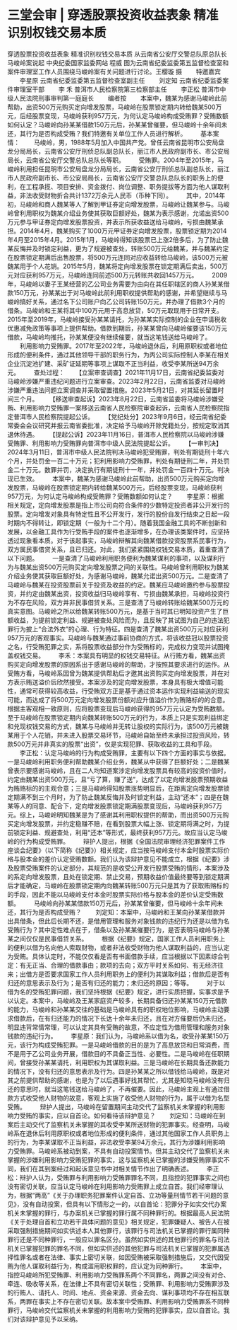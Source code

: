 # 三堂会审 | 穿透股票投资收益表象 精准识别权钱交易本质

穿透股票投资收益表象 精准识别权钱交易本质
从云南省公安厅交警总队原总队长马峻岭案说起
中央纪委国家监委网站 程威
图为云南省纪委监委第五监督检查室和案件审理室工作人员围绕马峻岭案有关问题进行讨论。王樱璇 摄
　　特邀嘉宾
　　李星原 云南省纪委监委第五监督检查室副主任
　　刘定知 云南省纪委监委案件审理室干部
　　李 禾 普洱市人民检察院第三检察部主任
　　李正松 普洱市中级人民法院刑事审判第一庭庭长
　　编者按
　　本案中，魏某为感谢马峻岭此前帮助，出资500万元购买定向增发股票，马峻岭在股票锁定期内转给魏某500万元，后经股票变现，马峻岭获利957万元，为何认定马峻岭构成受贿罪？受贿数额如何认定？马峻岭向孙某某借款150万元后，孙某某曾催要，但马峻岭十余年间未还，其行为是否构成受贿？我们特邀有关单位工作人员进行解析。
　　基本案情：
　　马峻岭，男，1988年5月加入中国共产党。曾任云南省昆明市公安局盘龙分局局长，云南省公安厅刑侦总队副总队长，丽江市人民政府副市长、市公安局局长，云南省公安厅交警总队总队长等职。
　　受贿罪。2004年至2015年，马峻岭利用担任昆明市公安局盘龙分局局长，云南省公安厅刑侦总队副总队长，丽江市人民政府副市长、市公安局局长，云南省公安厅交警总队总队长的职务上的便利，在工程承揽、项目安排、资金拨付、岗位调整、职务提拔等方面为他人谋取利益，非法收受财物折合共计1372万余元人民币（币种下同）。
　　其中，2014年初，马峻岭和商人魏某等人了解到甲证券定向增发股票，马峻岭让魏某参与。马峻岭曾利用职权为魏某介绍业务使其获取巨额好处，魏某为表示感谢，允诺出资500万元参与甲证券定向增发股票投资，并表示所获收益送给马峻岭，亏损由魏某承担。2014年4月，魏某购买了1000万元甲证券定向增发股票，股票锁定期为2014年4月至2015年4月。2015年1月，马峻岭得知该股票已上涨2倍多后，为了防止魏某反悔并及时锁定利益，更为了规避被查处，转账500万元给魏某，并与魏某约定在股票锁定期满后出售股票，将500万元连同对应收益转给马峻岭，该500万元被魏某用于个人花销。2015年5月，魏某将定向增发股票在锁定期满后卖出，500万元对应获利957万元，马峻岭连同前述500万元转账共收回1457万元。
　　2009年，马峻岭以妻子王某经营的乙公司业务需要为由向在其任职辖区的商人孙某某借款150万元，孙某某出于对马峻岭此前利用职权提供帮助的感谢，并希望继续与马峻岭搞好关系，通过名下公司账户向乙公司转账150万元，并办理了借款3个月的借条。马峻岭和王某将其中100万元用于高息放贷，50万元取现用于日常开支。2015年至2019年，马峻岭接受孙某某请托，为孙某某实际控制的企业在申请税收优惠减免政策等事项上提供帮助。借款到期后，孙某某曾向马峻岭催要该150万元借款，马峻岭均推托，孙某某便没有继续催要，就当这笔钱送给马峻岭了。
　　利用影响力受贿罪。2017年至2022年，马峻岭退休后，利用原职权或者地位形成的便利条件，通过其他领导干部的职务行为，为丙公司实际控制人李某在相关企业沉淀池扩建、采矿证延期等事项上谋取不正当利益，收受李某所送94万余元。
　　查处过程：
　　【立案审查调查】2021年11月17日，云南省纪委监委对马峻岭涉嫌严重违纪问题进行立案审查。2023年2月22日，云南省监委对马峻岭涉嫌严重违法问题立案调查并采取留置措施。2023年5月21日，对其延长留置时间三个月。
　　【移送审查起诉】2023年8月22日，云南省监委将马峻岭涉嫌受贿、利用影响力受贿罪一案移送云南省人民检察院审查起诉，云南省人民检察院指定普洱市人民检察院提起公诉。
　　【党纪处分】2023年9月6日，经云南省纪委常委会会议研究并报云南省委批准，决定给予马峻岭开除党籍处分，按规定取消其退休待遇。
　　【提起公诉】2023年11月16日，普洱市人民检察院以马峻岭涉嫌受贿罪、利用影响力受贿罪向普洱市中级人民法院提起公诉。
　　【一审判决】2024年3月11日，普洱市中级人民法院判决马峻岭犯受贿罪，判处有期徒刑十年六个月，并处罚金一百二十万元；犯利用影响力受贿罪，判处有期徒刑二年，并处罚金二十万元。数罪并罚，决定执行有期徒刑十一年，并处罚金一百四十万元。判决现已生效。
　　本案中，魏某为感谢马峻岭此前帮助，出资500万元购买定向增发股票，马峻岭在股票锁定期内转给魏某500万元，后经股票变现，马峻岭获利957万元，为何认定马峻岭构成受贿罪？受贿数额如何认定？
　　李星原：根据相关规定，定向增发股票是指上市公司向符合条件的少数特定投资者非公开发行的股票。定向增发对象具有特定性且不公开发行，发行的股份自发行结束之日起一段时期内不得转让，即锁定期（一般为十二个月）。随着我国金融工具的不断创新和发展，以金融工具作为行受贿手段的案件也逐渐增多，在办理该类案件时，应坚持透过现象看本质。对于该起事实，马峻岭辩解其向魏某借款投资股票系民事行为，双方属民事借贷关系，且已归还。对此，我们紧紧围绕权钱交易本质，着重查清了以下问题。
　　一是查清了马峻岭利用职务便利为魏某谋利的事项，以及谋利行为与魏某出资500万元购买定向增发股票之间的关联性。马峻岭曾利用职权为魏某介绍业务使其获取巨额好处，为感谢马峻岭，魏某允诺出资500万元。二是查清了马峻岭与魏某在投资股票前关于投资及收益的约定。魏某应马峻岭邀约参与股票投资，并约定由魏某出资，投资收益归马峻岭享有、亏损由魏某承担，马峻岭投资行为不存在风险，双方并非民事借贷关系。三是查清了马峻岭转账给魏某500万元的真实意图。马峻岭之所以给魏某转账500万元，是基于当时其已明知投资产生了巨额收益，为提前锁定利益、规避被查处风险而为，且反映了其试图为自己的违法犯罪行为披上“合法外衣”的心理、行为特征。四是查清了魏某出资500万元对应获利957万元的客观事实。马峻岭与魏某通过事前协商的方式，将该收益冠以股票投资之名，行受贿犯罪之实，系将股票收益部分作为受贿标的，完成权力变现并试图掩盖权钱交易。
　　李禾：本案具有明显的权钱交易特征。从行贿方看，魏某出资购买定向增发股票的原因系出于感谢马峻岭的帮助，才按照其要求进行的运作。从受贿方看，马峻岭系因曾为魏某提供帮助后才邀其出资购买定向增发股票，并在对方表示贿送溢价后欣然接受。本案涉及的定向增发股票，本身具有极大增值可能性，通常可获得较高收益，行受贿双方正是基于通过资本运作实现利益输送的现实可能，而达成了将500万元定向增发股票份额对应升值溢价作为贿赂标的的合意。根据主客观相一致原则，应将股票变现后马峻岭获得的957万元认定为受贿数额。至于马峻岭在股票锁定期内向魏某转账500万元的行为，本质上只是实现利益绑定和兑现权钱交易的方式，魏某与马峻岭并无转让股权的实际行为，该500万元被魏某用于个人花销，并未进入股票交易环节，马峻岭自始至终未承担过投资风险，转款500万元并非真实的股票“出资”，仅是实现犯罪、获取收益的工具和手段。
　　李正松：认定马峻岭的行为构成受贿罪，主要有以下四个方面的事实与依据。一是马峻岭利用职务便利帮助魏某介绍业务，魏某从中获得了巨额好处；二是魏某曾表示要感谢马峻岭，且在二人均知道案涉定向增发股票具有较高的投资价值时，约定由魏某出资500万元，且“亏了算，赚了送”，达成了以定向增发股票预期收益为贿赂标的的主观合意；三是马峻岭得知股票涨势明显后，在距离定向增发股票锁定期满不到三个月时，为了防止魏某反悔并及时锁定利益，主动“还本”；四是在魏某等人的同意、配合下，定向增发股票锁定期满股票变现后，马峻岭获利957万元。综上，马峻岭明知魏某是为了感谢其利用职权提供的帮助，而出资500万元购买定向增发股票，并约定稳赚不赔，在看到股票大幅上涨、锁定期将满之时，为提前锁定利益、规避查处，利用“还本”等形式，最终获利957万元。故应当认定马峻岭的行为构成受贿罪。
　　辩护人提出，根据《全国法院审理经济犯罪案件工作座谈会纪要》（以下简称《纪要》）相关规定，应当按马峻岭支付本金时股票实际价格与股本金的差价认定受贿数额。我们认为该辩护意见不能成立，根据《纪要》涉及股票受贿案件的认定部分，其规范的是收受公开发行股票受贿的情形，本案涉及的系定向增发股票，且处在锁定期、禁止交易，预期收益价值最终要等到锁定期满后才能确定，马峻岭在股票锁定期内向魏某转账500万元只是其为了获取贿赂标的的手段，因此不能以马峻岭支付本金时股票实际价格与股本金的差价认定受贿数额。
　　马峻岭向孙某某借款150万元后，孙某某曾催要，但马峻岭十余年间未还，其行为是否构成受贿？
　　刘定知：本案中，马峻岭和王某向孙某某借款并出具借条，但此后长期不还，是借用管理和服务对象钱款的违纪行为还是以借为名受贿行为？其中定性难点在于，借条以及孙某某催要行为，是否表明马峻岭与孙某某之间仅仅是民事借贷关系。
　　根据《纪要》规定，国家工作人员利用职务上的便利以借为名向他人索取财物，或者非法收受财物为他人谋取利益的，应当认定为受贿。具体认定时，不能仅仅看是否有书面借款手续，应当根据以下因素综合判定：有无正当、合理的借款事由；款项的去向；双方平时关系如何、有无经济往来；出借方是否要求国家工作人员利用职务上的便利为其谋取利益；借款后是否有归还的意思表示及行为；是否有归还的能力；未归还的原因；等等。
　　对于以借为名的受贿犯罪问题，我们坚持根据《纪要》规定，进行实质把握，实事求是予以认定。本案中，马峻岭及王某家庭资产较多，长期具备归还孙某某150万元借款的能力，马峻岭和孙某某交往的基础是马峻岭具有的职权地位影响，马峻岭主动要求借款后，在有归还能力的情况下长达十余年未归还，且在对方催要后仍未归还，明显违背常情常理，可以认定其具有受贿的故意，不应定性为借用管理和服务对象钱款的违纪行为。
　　李星原：我们认为，马峻岭系以借为名，收受孙某某150万元，该行为构成受贿犯罪。一是马峻岭借款的目的是为了高息放贷和日常消费，而不是用于乙公司业务开展，借款目的不具备正当性、必要性。二是马峻岭在任职期间，曾接受孙某某请托，利用职权为其谋取利益。三是马峻岭在长期具备还款能力的情况下，没有归还的意思表示及行为。四是孙某某之所以借钱给马峻岭，既是对其之前提供帮助的感谢，也是为了以后遇事好找其帮忙，尤其是知晓马峻岭没有归还的意思时，就当这笔钱送给马峻岭了，不再催要。因此，马峻岭主观上有通过借款方式收受他人财物的故意，客观上实施了收受他人财物的行为，属于以借为名型受贿。
　　辩护人提出，马峻岭在留置期间主动交代了监察机关未掌握的利用影响力受贿的事实，应以自首论。如何看待该辩护意见？
　　刘定知：马峻岭在到案后主动交代了监察机关未掌握的其收受李某所送财物的犯罪事实。经查明，马峻岭系在退休后利用原职权或者地位形成的便利条件，通过其他国家工作人员职务上的行为，为李某谋取不正当利益，非法收受李某94万余元，其行为涉嫌利用影响力受贿罪。马峻岭系被动到案，不具有自动投案情节。但其主动交代了监察机关未掌握的涉嫌利用影响力受贿犯罪的事实，这与监察机关已掌握的涉嫌受贿罪事实不同，我们在其到案经过和起诉意见书中对相关情节作出了明确表述。
　　李正松：辩护人认为，受贿罪与利用影响力受贿罪罪名不同，且指控的犯罪事实之间也没有密切关联，应当认定马峻岭在利用影响力受贿罪上成立自首。我们经审理认为，根据“两高”《关于办理职务犯罪案件认定自首、立功等量刑情节若干问题的意见》，没有自动投案，但具有以下情形之一的，以自首论：犯罪分子如实交代办案机关未掌握的罪行，与办案机关已掌握的罪行属不同种罪行的。根据最高人民法院《关于处理自首和立功若干具体问题的意见》相关规定，犯罪嫌疑人、被告人在被采取强制措施期间如实供述本人其他罪行，该罪行与司法机关已掌握的罪行属同种罪行还是不同种罪行，一般应以罪名区分。虽然如实供述的其他罪行的罪名与司法机关已掌握犯罪的罪名不同，但如实供述的其他犯罪与司法机关已掌握的犯罪属选择性罪名或者在法律、事实上密切关联，如因受贿被采取强制措施后，又交代因受贿为他人谋取利益行为，构成滥用职权罪的，应认定为同种罪行。
　　本案中，指控马峻岭所犯受贿罪、利用影响力受贿罪系两个不同罪名，两罪之间没有对合、牵连、吸收等关系，在法律上不具有密切关联性；受贿罪、利用影响力受贿罪涉及的行贿人、请托人、时间、地点、资金来源、资金去向、谋利事项均不存在相互联系，两罪在事实上不存在密切关联。故本案中受贿罪、利用影响力受贿罪系不同种罪行，马峻岭交代监察机关未掌握的利用影响力受贿的犯罪事实，应以自首论。我们对该辩护意见予以采纳。